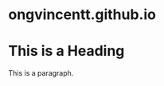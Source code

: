 # ongvincentt.github.io

<html>
<head>

</head>
<body>

<h1>This is a Heading</h1>
<p>This is a paragraph.</p>

</body>
</html>
